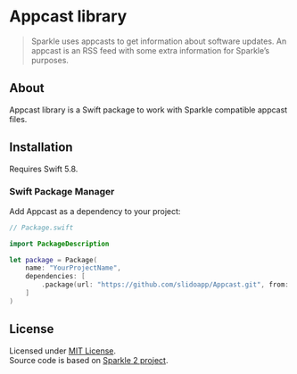 # Appcast library

> Sparkle uses appcasts to get information about software updates.
> An appcast is an RSS feed with some extra information for Sparkle’s purposes.

## About

Appcast library is a Swift package to work with Sparkle compatible appcast files.


## Installation

Requires Swift 5.8.


### Swift Package Manager

Add Appcast as a dependency to your project:

```swift
// Package.swift

import PackageDescription

let package = Package(
    name: "YourProjectName",
    dependencies: [
        .package(url: "https://github.com/slidoapp/Appcast.git", from: "0.2.0"),
    ]
)
```


## License

Licensed under [MIT License](LICENSE.txt).  
Source code is based on [Sparkle 2 project](https://sparkle-project.org).
